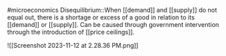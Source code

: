 #microeconomics 
Disequilibrium::When [[demand]] and [[supply]] do not equal out, there is a shortage or excess of a good in relation to its [[demand]] or [[supply]]. Can be caused through government intervention through the introduction of [[price ceilings]].

![[Screenshot 2023-11-12 at 2.28.36 PM.png]]